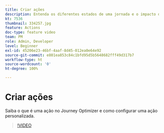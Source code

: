 ```yaml
---
title: Criar ações
description: Entenda os diferentes estados de uma jornada e o impacto da publicação.
kt: 7536
thumbnail: 334257.jpg
feature: Actions
doc-type: feature video
team: PM
role: Admin, Developer
level: Beginner
exl-id: 45206e23-46bf-4aaf-8d45-012ea0e64e92
source-git-commit: e801ea853c84c1bfd95d5b5648682fff49d317b7
workflow-type: ht
source-wordcount: '0'
ht-degree: 100%

---
```


# Criar ações

Saiba o que é uma ação no Journey Optimizer e como configurar uma ação personalizada.

>[!VIDEO](https://video.tv.adobe.com/v/334257?quality=12&learn=on)
